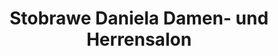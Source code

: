 ---
title: "Stobrawe Daniela Damen- und Herrensalon"
url: /weinstadt/stobrawe-daniela-damen-und-herrensalon/
shop: Friseur
---